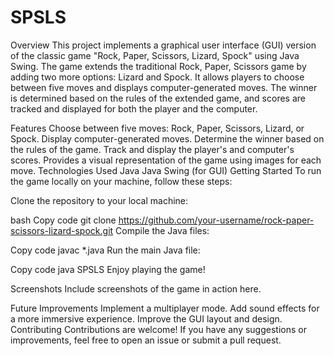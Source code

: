 # SPSLS
Overview
This project implements a graphical user interface (GUI) version of the classic game "Rock, Paper, Scissors, Lizard, Spock" using Java Swing. The game extends the traditional Rock, Paper, Scissors game by adding two more options: Lizard and Spock. It allows players to choose between five moves and displays computer-generated moves. The winner is determined based on the rules of the extended game, and scores are tracked and displayed for both the player and the computer.

Features
Choose between five moves: Rock, Paper, Scissors, Lizard, or Spock.
Display computer-generated moves.
Determine the winner based on the rules of the game.
Track and display the player's and computer's scores.
Provides a visual representation of the game using images for each move.
Technologies Used
Java
Java Swing (for GUI)
Getting Started
To run the game locally on your machine, follow these steps:

Clone the repository to your local machine:

bash
Copy code
git clone https://github.com/your-username/rock-paper-scissors-lizard-spock.git
Compile the Java files:

Copy code
javac *.java
Run the main Java file:

Copy code
java SPSLS
Enjoy playing the game!

Screenshots
Include screenshots of the game in action here.

Future Improvements
Implement a multiplayer mode.
Add sound effects for a more immersive experience.
Improve the GUI layout and design.
Contributing
Contributions are welcome! If you have any suggestions or improvements, feel free to open an issue or submit a pull request.
